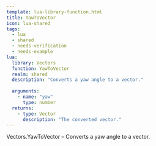 ```yaml
---
template: lua-library-function.html
title: YawToVector
icon: lua-shared
tags:
  - lua
  - shared
  - needs-verification
  - needs-example
lua:
  library: Vectors
  function: YawToVector
  realm: shared
  description: "Converts a yaw angle to a vector."
  
  arguments:
    - name: "yaw"
      type: number
  returns:
    - type: Vector
      description: "The converted vector."
---
```


<div class="lua__search__keywords">
Vectors.YawToVector &#x2013; Converts a yaw angle to a vector.
</div>
